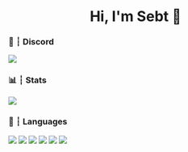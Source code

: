 <h1 align="center">Hi, I'm Sebt 👋</h1>

### 🔵 ┆ Discord

<img src="https://discord.c99.nl/widget/theme-1/589811823189032960.png">

### 📊 ┆ Stats

<img align="center" src="https://github-readme-stats.vercel.app/api/?username=iSebt&show_icons=true&include_all_commits&theme=dracula" />

### 🧠  ┆ Languages

<img align="center" src="https://img.shields.io/badge/java-%23ED8B00.svg?&style=for-the-badge&logo=java&logoColor=white"/>
<img align="center" src="https://img.shields.io/badge/javascript-%23323330.svg?style=for-the-badge&logo=javascript&logoColor=%23F7DF1E"/>
<img align="center" src="https://img.shields.io/badge/css3-%231572B6.svg?style=for-the-badge&logo=css3&logoColor=white"/>
<img align="center" src="https://img.shields.io/badge/html5-%23E34F26.svg?style=for-the-badge&logo=html5&logoColor=white"/>
<img align="center" src="https://img.shields.io/badge/python-3670A0?style=for-the-badge&logo=python&logoColor=ffdd54"/>
<img align="center" src="https://img.shields.io/badge/typescript-%23007ACC.svg?style=for-the-badge&logo=typescript&logoColor=white"/>
